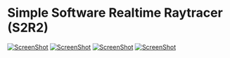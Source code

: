 Simple Software Realtime Raytracer (S2R2)
====

[![ScreenShot](https://raw.github.com/prasser/s2r2/master/doc/img/small-screenshot1.png)](https://raw.github.com/prasser/s2r2/master/doc/img/screenshot1.png)
[![ScreenShot](https://raw.github.com/prasser/s2r2/master/doc/img/small-screenshot2.png)](https://raw.github.com/prasser/s2r2/master/doc/img/screenshot2.png)
[![ScreenShot](https://raw.github.com/prasser/s2r2/master/doc/img/small-screenshot3.png)](https://raw.github.com/prasser/s2r2/master/doc/img/screenshot3.png)
[![ScreenShot](https://raw.github.com/prasser/s2r2/master/doc/img/small-screenshot4.png)](https://raw.github.com/prasser/s2r2/master/doc/img/screenshot4.png)
